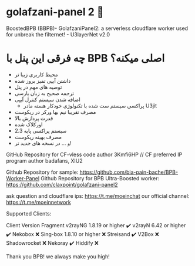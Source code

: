 # golafzani-panel 2 📡

BoostedBPB (BBPB)- GolafzaniPanel2: a serverless cloudflare worker used for unbreak the filternet! - U3layerNet v2.0
# چه فرقی این پنل با BPB اصلی میکنه؟
- محیط کاربری زیبا تر
- داشتن آیپی تمیز بروز شده
- توصیه های مهم در پنل
- ترجمه صحیح به زبان پارسی
- اضافه شدن سیستم کنترل آیپی
  - پراکسی سیستم ست شده با تکنولوژی خودکار هسته مادر U3jit
- مصرف تقریبا نیم بها ورکر در ریکوست
- قدرت پردازش بالا
- اورکلاک شده
- سیستم پراکسی پایه 2.3
- مصرف بهینه ریکوست
- و ... در نسخه های جدید تر!


GitHub Repository for CF-vless code author 3Kmfi6HP // CF preferred IP program author badafans, XIU2

Github Repository for sample: https://github.com/bia-pain-bache/BPB-Worker-Panel
Github Repository for BPB Ultra-Boosted worker: https://github.com/claxpoint/golafzani-panel2

ask question and cloudflare ips: https://t.me/moeinchat
our official channel: https://t.me/moeinnetwork


Supported Clients:

Client	Version	Fragment
v2rayNG	1.8.19 or higher	✔️
v2rayN	6.42 or higher	✔️
Nekobox		❌
Sing-box	1.8.10 or higher	❌
Streisand		✔️
V2Box		❌
Shadowrocket		❌
Nekoray		✔️
Hiddify		❌


Thank you BPB! we always make you high!

